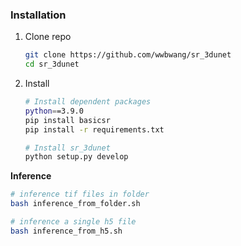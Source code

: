 ### Installation

1. Clone repo

    ```bash
    git clone https://github.com/wwbwang/sr_3dunet
    cd sr_3dunet
    ```
2. Install

    ```bash
    # Install dependent packages
    python==3.9.0
    pip install basicsr
    pip install -r requirements.txt

    # Install sr_3dunet
    python setup.py develop
    ```
    
**Inference**

```bash
# inference tif files in folder
bash inference_from_folder.sh

# inference a single h5 file
bash inference_from_h5.sh
```